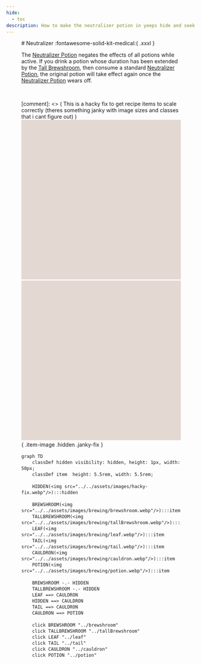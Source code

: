 ```yaml
---
hide:
  - toc
description: How to make the neutralizer potion in yeeps hide and seek
---
```

<figure markdown="1">
# Neutralizer
:fontawesome-solid-kit-medical:{ .xxxl }

The [Neutralizer Potion](../brewing/neutralizer.md) negates the effects of all potions while active. If you drink a potion whose duration has been extended by the [Tall Brewshroom](../brewing/tallBrewshroom.md), then consume a standard [Neutralizer Potion](../brewing/neutralizer.md), the original potion will take effect again once the [Neutralizer Potion](../brewing/neutralizer.md) wears off.


<br />

[comment]: <> ( This is a hacky fix to get recipe items to scale correctly (theres something janky with image sizes and classes that i cant figure out) )
<img src="../../assets/images/hacky-fix.webp" class="item-image hidden janky-fix">
![hacky_fix](../assets/images/hacky-fix.webp){ .item-image .hidden .janky-fix }
```mermaid
graph TD
    classDef hidden visibility: hidden, height: 1px, width: 50px;
    classDef item  height: 5.5rem, width: 5.5rem;

    HIDDEN(<img src="../../assets/images/hacky-fix.webp"/>):::hidden

    BREWSHROOM(<img src="../../assets/images/brewing/brewshroom.webp"/>):::item
    TALLBREWSHROOM(<img src="../../assets/images/brewing/tallBrewshroom.webp"/>):::item
    LEAF(<img src="../../assets/images/brewing/leaf.webp"/>):::item
    TAIL(<img src="../../assets/images/brewing/tail.webp"/>):::item
    CAULDRON(<img src="../../assets/images/brewing/cauldron.webp"/>):::item
    POTION(<img src="../../assets/images/brewing/potion.webp"/>):::item

    BREWSHROOM -.- HIDDEN
    TALLBREWSHROOM -.- HIDDEN
    LEAF ==> CAULDRON
    HIDDEN ==> CAULDRON
    TAIL ==> CAULDRON
    CAULDRON ==> POTION

    click BREWSHROOM "../brewshroom"
    click TALLBREWSHROOM "../tallBrewshroom"
    click LEAF "../leaf"
    click TAIL "../tail"
    click CAULDRON "../cauldron"
    click POTION "../potion"
```
</figure>